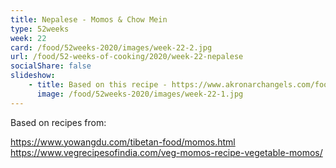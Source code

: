 ```yaml
---
title: Nepalese - Momos & Chow Mein
type: 52weeks
week: 22
card: /food/52weeks-2020/images/week-22-2.jpg
url: /food/52-weeks-of-cooking/2020/week-22-nepalese
socialShare: false
slideshow:
    - title: Based on this recipe - https://www.akronarchangels.com/food/how-to-make-chow-mein-recipe-for-nepali-style-chow-mein/
      image: /food/52weeks-2020/images/week-22-1.jpg
---
```

Based on recipes from:

https://www.yowangdu.com/tibetan-food/momos.html
https://www.vegrecipesofindia.com/veg-momos-recipe-vegetable-momos/

